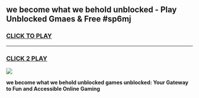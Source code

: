 
## we become what we behold unblocked - Play Unblocked Gmaes & Free #sp6mj
<h3>
<a href="https://news.freeplayer.one?title=we_become_what_we_behold_unblocked&ref=24F">CLICK TO PLAY</a></h3>
<hr>

<h3>
<a href="https://news.freeplayer.one?title=we_become_what_we_behold_unblocked&ref=24F">CLICK 2 PLAY</a>
  
</h3>

<a href="https://news.freeplayer.one?title=we_become_what_we_behold_unblocked&ref=24F/"><img src="https://clearcache.store/games.png"></a>


**we become what we behold unblocked games unblocked: Your Gateway to Fun and Accessible Online Gaming**
